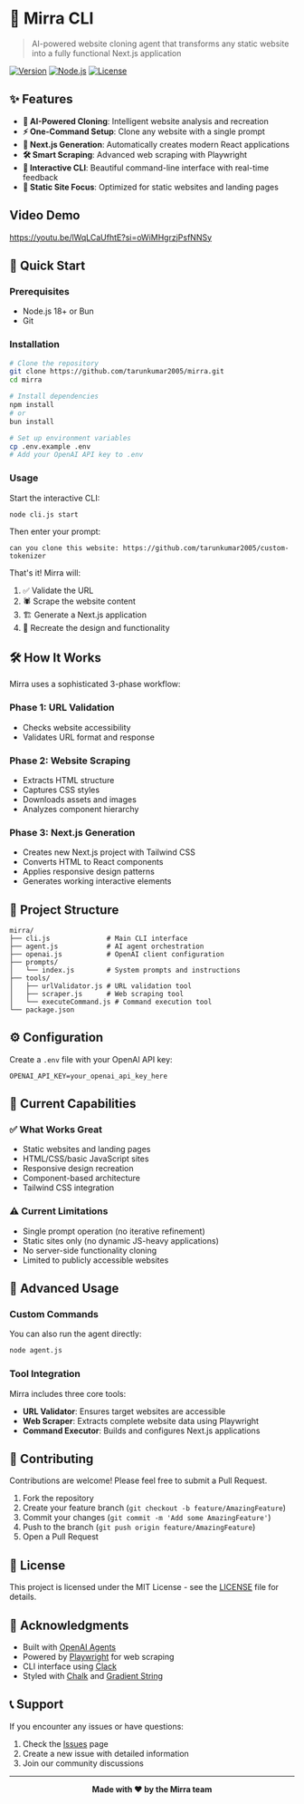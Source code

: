 # 🚀 Mirra CLI

> AI-powered website cloning agent that transforms any static website into a fully functional Next.js application

[![Version](https://img.shields.io/badge/version-1.1.0-blue.svg)](https://github.com/tarunkumar2005/mirra)
[![Node.js](https://img.shields.io/badge/node-%3E%3D18.0.0-green.svg)](https://nodejs.org/)
[![License](https://img.shields.io/badge/license-MIT-yellow.svg)](LICENSE)

## ✨ Features

- **🤖 AI-Powered Cloning**: Intelligent website analysis and recreation
- **⚡ One-Command Setup**: Clone any website with a single prompt
- **🎨 Next.js Generation**: Automatically creates modern React applications
- **🛠️ Smart Scraping**: Advanced web scraping with Playwright
- **💫 Interactive CLI**: Beautiful command-line interface with real-time feedback
- **🎯 Static Site Focus**: Optimized for static websites and landing pages

## Video Demo

https://youtu.be/lWqLCaUfhtE?si=oWiMHgrzjPsfNNSy

## 🚀 Quick Start

### Prerequisites

- Node.js 18+ or Bun
- Git

### Installation

```bash
# Clone the repository
git clone https://github.com/tarunkumar2005/mirra.git
cd mirra

# Install dependencies
npm install
# or
bun install

# Set up environment variables
cp .env.example .env
# Add your OpenAI API key to .env
```

### Usage

Start the interactive CLI:

```bash
node cli.js start
```

Then enter your prompt:

```
can you clone this website: https://github.com/tarunkumar2005/custom-tokenizer
```

That's it! Mirra will:
1. ✅ Validate the URL
2. 🕷️ Scrape the website content
3. 🏗️ Generate a Next.js application
4. 🎨 Recreate the design and functionality

## 🛠️ How It Works

Mirra uses a sophisticated 3-phase workflow:

### Phase 1: URL Validation
- Checks website accessibility
- Validates URL format and response

### Phase 2: Website Scraping
- Extracts HTML structure
- Captures CSS styles
- Downloads assets and images
- Analyzes component hierarchy

### Phase 3: Next.js Generation
- Creates new Next.js project with Tailwind CSS
- Converts HTML to React components
- Applies responsive design patterns
- Generates working interactive elements

## 📁 Project Structure

```
mirra/
├── cli.js              # Main CLI interface
├── agent.js            # AI agent orchestration
├── openai.js           # OpenAI client configuration
├── prompts/
│   └── index.js        # System prompts and instructions
├── tools/
│   ├── urlValidator.js # URL validation tool
│   ├── scraper.js      # Web scraping tool
│   └── executeCommand.js # Command execution tool
└── package.json
```

## ⚙️ Configuration

Create a `.env` file with your OpenAI API key:

```env
OPENAI_API_KEY=your_openai_api_key_here
```

## 🎯 Current Capabilities

### ✅ What Works Great
- Static websites and landing pages
- HTML/CSS/basic JavaScript sites
- Responsive design recreation
- Component-based architecture
- Tailwind CSS integration

### ⚠️ Current Limitations
- Single prompt operation (no iterative refinement)
- Static sites only (no dynamic JS-heavy applications)
- No server-side functionality cloning
- Limited to publicly accessible websites

## 🔧 Advanced Usage

### Custom Commands

You can also run the agent directly:

```bash
node agent.js
```

### Tool Integration

Mirra includes three core tools:
- **URL Validator**: Ensures target websites are accessible
- **Web Scraper**: Extracts complete website data using Playwright
- **Command Executor**: Builds and configures Next.js applications

## 🤝 Contributing

Contributions are welcome! Please feel free to submit a Pull Request.

1. Fork the repository
2. Create your feature branch (`git checkout -b feature/AmazingFeature`)
3. Commit your changes (`git commit -m 'Add some AmazingFeature'`)
4. Push to the branch (`git push origin feature/AmazingFeature`)
5. Open a Pull Request

## 📝 License

This project is licensed under the MIT License - see the [LICENSE](LICENSE) file for details.

## 🙏 Acknowledgments

- Built with [OpenAI Agents](https://github.com/openai/agents)
- Powered by [Playwright](https://playwright.dev/) for web scraping
- CLI interface using [Clack](https://github.com/natemoo-re/clack)
- Styled with [Chalk](https://github.com/chalk/chalk) and [Gradient String](https://github.com/bokub/gradient-string)

## 📞 Support

If you encounter any issues or have questions:

1. Check the [Issues](https://github.com/tarunkumar2005/mirra/issues) page
2. Create a new issue with detailed information
3. Join our community discussions

---

<div align="center">
  <strong>Made with ❤️ by the Mirra team</strong>
</div>
